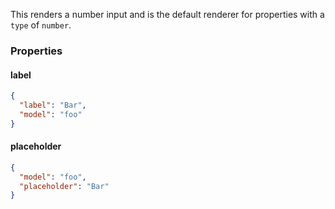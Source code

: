 This renders a number input and is the default renderer for properties with a `type` of `number`.

### Properties

#### label

```json
{
  "label": "Bar",
  "model": "foo"
}
```

#### placeholder

```json
{
  "model": "foo",
  "placeholder": "Bar"
}
```
